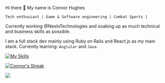   Hi there 👋 My name is Connor Hughes
  
    Tech enthusiast | Game & Software engineering | Combat Sports |

Currently working @NesloTechnologies and soaking up as much technical and business skills as possible.


I am a full stack dev mainly using Ruby on Rails and React.js as my main stack.
Currently learning: `Anglular` and `Java`.

[![My Skills](https://skillicons.dev/icons?i=js,html,css,ruby,rails,blender,cs,css,docker,figma,git,heroku,html,idea,mysql,nodejs,postgres,postman,react,redis,redux,regex,sass,stackoverflow,tailwind,unity)](https://skillicons.dev)

[![Connor's Streak](https://streak-stats.demolab.com?user=Connor-Hughes-Nes&theme=dark&hide_border=true&exclude_days=Sun%2CSat)](https://git.io/streak-stats)

<!--<a href="https://github.com/anuraghazra/github-readme-stats">
  <img align="center" src="https://github-readme-stats.vercel.app/api?username=Connor-Hughes-Nes&count_private=true&show_icons=true&theme=tokyonight&hide=issues" />
</a> -->
<a href="https://github.com/anuraghazra/convoychat">
  <img align="center" src="https://github-readme-stats.vercel.app/api/top-langs/?username=Connor-Hughes-Nes&layout=compact&langs_count=6&theme=tokyonight" />
</a>




